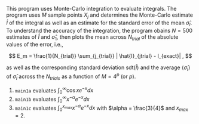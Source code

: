 This program uses Monte-Carlo integration to evaluate integrals. The program uses $M$ sample points $X_j$ and determines the Monte-Carlo estimate $\hat{I}$
of the integral as well as an estimate for the standard error of the mean $\hat{\sigma}_I$. To understand the accuracy of the integration, the program obains 
$N=500$ estimates of $\hat{I}$ and $\hat{\sigma}_1$, then plots the mean across $N_{trial}$ of the absolute values of the error, i.e., 

$$ E_m = \frac{1}{N_{trial}} \sum_{j_{trial}}  | \hat{I}_{jtrial} -  I_{exact}| , $$

as well as the corresponding standard deviation sdt$(\hat{I})$ and the average $\langle \hat{\sigma}_I \rangle$ of $\hat{\sigma}_I$ across the $N_{trials}$ 
as a function of $M = 4^p$ (or $p$).

1. `main1a` evaluates $\int_0^\infty \cos x e^{-x} dx$
2. `main1b` evaluates $\int_0^\infty x^{-\alpha} e^{-x} dx$
1. `main1c` evaluates $\int_0^{x_{max}}  x^{-\alpha} e^{-x} dx$ with $\alpha = \frac{3}{4}$ and $x_{max} = 2.$
